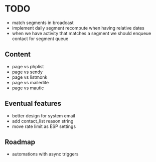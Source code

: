 # TODO

- match segments in broadcast
- implement daily segment recompute when having relative dates
- when we have activity that matches a segment we should enqueue contact for segment queue

## Content

- page vs phplist
- page vs sendy
- page vs listmonk
- page vs mailerlite
- page vs mautic

## Eventual features

- better design for system email
- add contact_list reason string
- move rate limit as ESP settings

## Roadmap

- automations with async triggers

